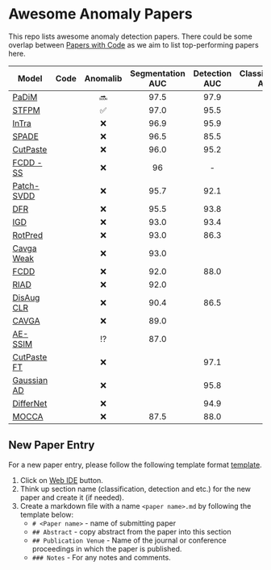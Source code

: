# Awesome Anomaly Papers

This repo lists awesome anomaly detection papers. There could be some overlap between [Papers with Code](https://paperswithcode.com/sota/anomaly-detection-on-mvtec-ad) as we aim to list top-performing papers here.

| Model                                                                                         | Code |      Anomalib      | Segmentation AUC | Detection AUC | Classification AUC |
|-----------------------------------------------------------------------------------------------|:----:|:------------------:|:----------------:|:-------------:|:------------------:|
| [PaDiM](https://paperswithcode.com/paper/padim-a-patch-distribution-modeling-framework)       |      | :soon: |       97.5       |      97.9     |                    |
| [STFPM](https://paperswithcode.com/paper/student-teacher-feature-pyramid-matching-for)        |      | :white_check_mark: |       97.0       |      95.5     |                    |
| [InTra](https://paperswithcode.com/paper/inpainting-transformer-for-anomaly-detection)        |      |         :x:        |       96.9       |      95.9     |                    |
| [SPADE](https://paperswithcode.com/paper/sub-image-anomaly-detection-with-deep-pyramid)       |      |         :x:        |       96.5       |      85.5     |                    |
| [CutPaste](https://paperswithcode.com/paper/cutpaste-self-supervised-learning-for-anomaly)    |      |         :x:        |       96.0       |      95.2     |                    |
| [FCDD - SS](https://paperswithcode.com/paper/explainable-deep-one-class-classification)       |      |         :x:        |        96        |       -       |                    |
| [Patch-SVDD](https://paperswithcode.com/paper/patch-svdd-patch-level-svdd-for-anomaly)        |      |         :x:        |       95.7       |      92.1     |                    |
| [DFR](https://paperswithcode.com/paper/dfr-deep-feature-reconstruction-for)                   |      |         :x:        |       95.5       |      93.8     |                    |
| [IGD](https://paperswithcode.com/paper/unsupervised-anomaly-detection-and)                    |      |         :x:        |       93.0       |      93.4     |                    |
| [RotPred](https://paperswithcode.com/paper/learning-and-evaluating-representations-for-1)     |      |         :x:        |       93.0       |      86.3     |                    |
| [Cavga Weak](https://paperswithcode.com/paper/attention-guided-anomaly-detection-and)         |      |         :x:        |       93.0       |               |                    |
| [FCDD](https://paperswithcode.com/paper/explainable-deep-one-class-classification)            |      |         :x:        |       92.0       |      88.0     |                    |
| [RIAD](https://paperswithcode.com/paper/reconstruction-by-inpainting-for-visual)              |      |         :x:        |       92.0       |               |                    |
| [DisAug CLR](https://paperswithcode.com/paper/learning-and-evaluating-representations-for-1)  |      |         :x:        |       90.4       |      86.5     |                    |
| [CAVGA](https://paperswithcode.com/paper/attention-guided-anomaly-detection-and)              |      |         :x:        |       89.0       |               |                    |
| [AE-SSIM](https://paperswithcode.com/paper/mvtec-ad-a-comprehensive-real-world-dataset)       |      |    :interrobang:   |       87.0       |               |                    |
| [CutPaste FT](https://paperswithcode.com/paper/cutpaste-self-supervised-learning-for-anomaly) |      |         :x:        |                  |      97.1     |                    |
| [Gaussian AD](https://paperswithcode.com/paper/modeling-the-distribution-of-normal-data-in)   |      |         :x:        |                  |      95.8     |                    |
| [DifferNet](https://paperswithcode.com/paper/same-same-but-differnet-semi-supervised)         |      |         :x:        |                  |      94.9     |                    |
| [MOCCA](https://paperswithcode.com/paper/mocca-multi-layer-one-class-classification)          |      |         :x:        |       87.5       |      88.0     |                    |

## New Paper Entry
For a new paper entry, please follow the following template format [template](./template.md).
 1. Click on [Web IDE](https://gitlab-icv.inn.intel.com/-/ide/project/algo_rnd_team/awesome-algo-papers/edit/master) button.
 2. Think up section name (classification, detection and etc.) for the new paper and create it (if needed).
 3. Create a markdown file with a name `<paper name>.md` by following the template below:
     - `# <Paper name>` - name of submitting paper
     - `## Abstract` - copy abstract from the paper into this section
     - `## Publication Venue` - Name of the journal or conference proceedings in which the paper is published.
     - `### Notes` - For any notes and comments.
